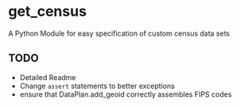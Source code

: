 # get_census
 
A Python Module for easy specification of custom census data sets

## TODO

- Detailed Readme
- Change `assert` statements to better exceptions
- ensure that DataPlan.add_geoid correctly assembles FIPS codes